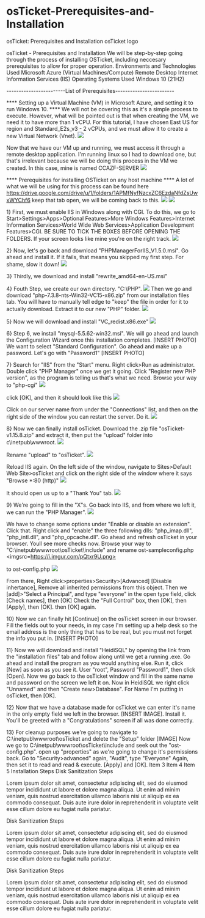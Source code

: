 # osTicket-Prerequisites-and-Installation
osTicket: Prerequisites and Installation
osTicket logo

osTicket - Prerequisites and Installation
We will be step-by-step going through the process of installing OSTicket, including neccesary prerequisites to allow for proper operation.
Environments and Technologies Used
Microsoft Azure (Virtual Machines/Compute)
Remote Desktop
Internet Information Services (IIS)
Operating Systems Used
Windows 10 (21H2)

------------------------List of Prerequisites------------------------

 **** Setting up a Virtual Machine (VM) in Microsoft Azure, and setting it to run Windows 10. ****
We will not be covering this as it's a simple process to execute.  However, what will be pointed out is that when creating the VM, we need it to have more than 1 vCPU.  For this tutorial, I have chosen East US for region and Standard_E2s_v3 - 2 vCPUs, and we must allow it to create a new Virtual Network (Vnet).
<img src=https://i.imgur.com/ZF809zc.png>

Now that we have our VM up and running, we must access it through a remote desktop application.  I'm running linux so I had to download one, but that's irrelevant because we will be doing this process in the VM we created.  In this case, mine is named CCAZF-SERVER 
<img src=https://i.imgur.com/aHaHrX9.png>
  
  **** Prerequisites for installing OSTicket on any host machine ****
A lot of what we will be using for this process can be found here https://drive.google.com/drive/u/1/folders/1APMfNyfNzcxZC6EzdaNfdZsUwxWYChf6
keep that tab open, we will be coming back to this. 
<img src=https://i.imgur.com/7aPixaC.png>
<img src=https://i.imgur.com/Hstt3Pc.png>

1}  First, we must enable IIS in Windows along with CGI.  To do this, we go to Start>Settings>Apps>Optional Features>More Windows Features>Internet Information Services>World Wide Web Services>Application Development Features>CGI.  BE SURE TO TICK THE BOXES BEFORE OPENING THE FOLDERS.  If your screen looks like mine you're on the right track.
<img src=https://i.imgur.com/jjSPuvZ.png>

2}  Now, let's go back and download "PHPManagerForIIS_V1.5.0.msi".  Go ahead and install it.  If it fails, that means you skipped my first step.  For shame, slow it down!
<img src=https://i.imgur.com/RPRqgqQ.png>

3}  Thirdly, we download and install "rewrite_amd64-en-US.msi"

4}  Fouth Step, we create our own directory.  "C:\PHP".
<img src=https://i.imgur.com/uqifqK3.png>
Then we go and download "php-7.3.8-nts-Win32-VC15-x86.zip" from our installation files tab.  You will have to manually tell edge to "keep" the file in order for it to actually download.  Extract it to our new "PHP" folder. 
<img src=https://i.imgur.com/IHsZ264.png>

5}  Now we will download and install "VC_redist.x86.exe"
<img src=https://i.imgur.com/u1SHb7I.png>

6}  Step 6, we install "mysql-5.5.62-win32.msi".  We will go ahead and launch the Configuration Wizard once this installation completes. [INSERT PHOTO]
We want to select "Standard Configuration".  Go ahead and make up a password.  Let's go with "Password1" [INSERT PHOTO]

7}  Search for "IIS" from the "Start" menu.  Right click>Run as administrator.  Double click "PHP Manager" once we get it going.  Click "Register new PHP version", as the program is telling us that's what we need.  Browse your way to "php-cgi"
<img src=https://i.imgur.com/t8q9tUf.png>

click [OK], and then it should look like this
<img src=https://i.imgur.com/ihyLe14.png>

Click on our server name from under the "Connections" list, and then on the right side of the window you can restart the server.  Do it. 
<img src=https://i.imgur.com/GjWM2F8.png>

8}  Now we can finally install osTicket.  Download the .zip file "osTicket-v1.15.8.zip" and extract it, then put the "upload" folder into c\inetpub\wwwroot.
<img src=https://i.imgur.com/hiBh8QT.png>

Rename "upload" to "osTicket".
<img src=https://i.imgur.com/2Yuu7bo.png>

Reload IIS again. On the left side of the window, navigate to Sites>Default Web Site>osTicket and click on the right side of the window where it says "Browse *:80 (http)"
<img src=https://i.imgur.com/auxINvY.png>

It should open us up to a "Thank You" tab.
<img src=https://i.imgur.com/SShr7Q5.png>

9}  We're going to fill in the "X"s.  Go back into IIS, and from where we left it, we can run the "PHP Manager".
<img src=https://i.imgur.com/7pD7m43.png>

We have to change some options under "Enable or disable an extension".  Click that.  Right click and "enable" the three following dlls:  "php_imap.dll", "php_intl.dll", and "php_opcache.dll".  Go ahead and refresh osTicket in your browser.  Youll see more checks now.  Browse your way to "C:\inetpub\wwwroot\osTicket\include" and rename ost-sampleconfig.php
<imgsrc=https://i.imgur.com/pQtxr9U.png>

to ost-config.php
<img src=https://i.imgur.com/qHkY1nH.png>

From there, Right click>properties>Security>[Advanced]  [Disable inhertance], Remove all inherited permissions from this object.  Then we [add]>"Select a Principal", and type "everyone" in the open type field, click [Check names], then [OK]  Check the "Full Control" box, then [OK],  then [Apply], then [OK]. then [OK] again.

10} Now we can finally hit [Continue] on the osTicket screen in our browser.  Fill the fields out to your needs, in my case I'm setting up a help desk so the email address is the only thing that has to be real, but you must not forget the info you put in. [INSERT PHOTO]

11} Now we will download and install "HeidiSQL" by opening the link from the "installation files" tab and follow along until we get a running .exe.  Go ahead and install the program as you would anything else.  Run it, click [New] as soon as you see it.  User "root", Password "Password1", then click [Open].  Now we go back to the osTicket window and fill in the same name and password on the screen we left it on.  Now in HeidiSQL we right click "Unnamed" and then "Create new>Database".  For Name I'm putting in osTicket, then [OK].

12} Now that we have a database made for osTicket we can enter it's name in the only empty field we left in the browser. [INSERT IMAGE].  Install it.  You'll be greeted with a "Congratulations" screen if all was done correctly.

13} For cleanup purposes we're going to navigate to C:\inetpub\wwwroot\osTicket and delete the "Setup" folder [IMAGE]  Now we go to C:\inetpub\wwwroot\osTicket\include and seek out the "ost-config.php". open up "properties" as we're going to change it's permissions back.  Go to "Security>advanced" again, "Audit", type "Everyone" Again, then set it to read and read & execute.  [Apply] and [OK].
Item 3
Item 4
Item 5
Installation Steps
Disk Sanitization Steps

Lorem ipsum dolor sit amet, consectetur adipiscing elit, sed do eiusmod tempor incididunt ut labore et dolore magna aliqua. Ut enim ad minim veniam, quis nostrud exercitation ullamco laboris nisi ut aliquip ex ea commodo consequat. Duis aute irure dolor in reprehenderit in voluptate velit esse cillum dolore eu fugiat nulla pariatur.


Disk Sanitization Steps

Lorem ipsum dolor sit amet, consectetur adipiscing elit, sed do eiusmod tempor incididunt ut labore et dolore magna aliqua. Ut enim ad minim veniam, quis nostrud exercitation ullamco laboris nisi ut aliquip ex ea commodo consequat. Duis aute irure dolor in reprehenderit in voluptate velit esse cillum dolore eu fugiat nulla pariatur.


Disk Sanitization Steps

Lorem ipsum dolor sit amet, consectetur adipiscing elit, sed do eiusmod tempor incididunt ut labore et dolore magna aliqua. Ut enim ad minim veniam, quis nostrud exercitation ullamco laboris nisi ut aliquip ex ea commodo consequat. Duis aute irure dolor in reprehenderit in voluptate velit esse cillum dolore eu fugiat nulla pariatur.

